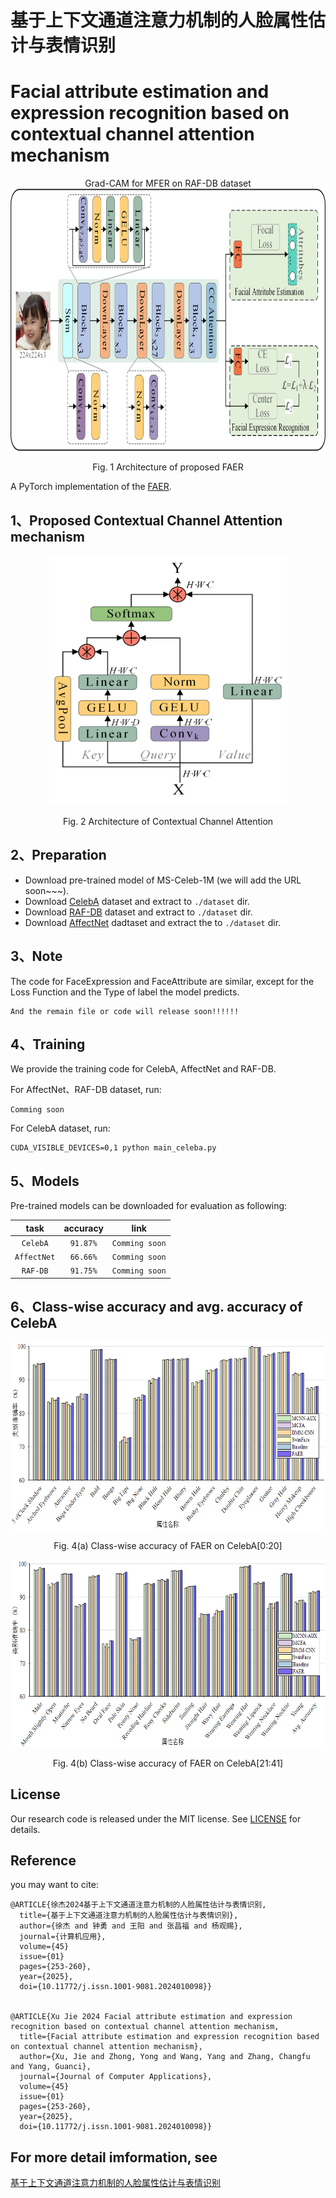 # 基于上下文通道注意力机制的人脸属性估计与表情识别

# Facial attribute estimation and expression recognition based on contextual channel attention mechanism

<div align=center>
Grad-CAM for MFER on RAF-DB dataset
</div>
<div align=center>
<img src="./set/Fig_1_Architecture_FAER.png" width="800" height="420" />

Fig. 1 Architecture of proposed FAER
</div>

A PyTorch implementation of the [FAER](https://kns.cnki.net/kcms2/article/abstract?v=YvzTZTPVeK4QEsvamx2JzwrN0SxWKmVGtw72tK-Pa4QOH8aC46rtQjHIole95Flge5oQJo3PVAPydG9-en6reTVrXxHtRwCSr-Hr63ntQsSpxJyCEYDBeQZOuMCSmH_F_TZMpt80oAUuH0dOHU2C21k54Ot_lPTeeD3Fgub6rd2rWd036l-NeZZDS3xNLa-Y&uniplatform=NZKPT&language=CHS).

## 1、Proposed Contextual Channel Attention mechanism

<div align=center>
<img src="./set/Fig_2_Architecture_CC_Attention.png" width="380" height="400" />

Fig. 2 Architecture of Contextual Channel Attention
</div>

## 2、Preparation

- Download pre-trained model of MS-Celeb-1M (we will add the URL soon~~~).
- Download [CelebA](https://mmlab.ie.cuhk.edu.hk/projects/CelebA.html) dataset and extract to `./dataset` dir.
- Download [RAF-DB](http://www.whdeng.cn/raf/model1.html) dataset and extract to `./dataset` dir.
- Download [AffectNet](http://mohammadmahoor.com/affectnet/) dadtaset and extract the to `./dataset` dir.

## 3、Note

The code for FaceExpression and FaceAttribute are similar, except for the Loss Function and the Type of label the model predicts.

```
And the remain file or code will release soon!!!!!!
```

## 4、Training

We provide the training code for CelebA, AffectNet and RAF-DB.  

For AffectNet、RAF-DB dataset, run:

```
Comming soon
```

For CelebA dataset, run:

```
CUDA_VISIBLE_DEVICES=0,1 python main_celeba.py 
```

## 5、Models

Pre-trained models can be downloaded for evaluation as following:

|     task    | accuracy     | link         |
|:-----------:|:------------:|:------------: |
| `CelebA`    | `91.87%`     |`Comming soon` |
| `AffectNet` | `66.66%`     |`Comming soon` |  
| `RAF-DB`    | `91.75%`     |`Comming soon` |

## 6、Class-wise accuracy and avg. accuracy of CelebA

<div align=center>
<img src="./set/Fig_4a_CelebA20.png" width="800" height="300" />

Fig. 4(a) Class-wise accuracy of FAER on CelebA[0:20]
</div>

<div align=center>
<img src="./set/Fig_4b_CelebA20.png" width="800" height="300" />

Fig. 4(b) Class-wise accuracy of FAER on CelebA[21:41]
</div>

## License

Our research code is released under the MIT license. See [LICENSE](./LICENSE) for details.

## Reference

you may want to cite:

```
@ARTICLE{徐杰2024基于上下文通道注意力机制的人脸属性估计与表情识别,
  title={基于上下文通道注意力机制的人脸属性估计与表情识别},
  author={徐杰 and 钟勇 and 王阳 and 张昌福 and 杨观赐},
  journal={计算机应用},
  volume={45}
  issue={01}
  pages={253-260},
  year={2025},
  doi={10.11772/j.issn.1001-9081.2024010098}}


@ARTICLE{Xu Jie 2024 Facial attribute estimation and expression recognition based on contextual channel attention mechanism,
  title={Facial attribute estimation and expression recognition based on contextual channel attention mechanism},
  author={Xu, Jie and Zhong, Yong and Wang, Yang and Zhang, Changfu and Yang, Guanci},
  journal={Journal of Computer Applications},
  volume={45}
  issue={01}
  pages={253-260},
  year={2025},
  doi={10.11772/j.issn.1001-9081.2024010098}}
```

## For more detail imformation, see

[基于上下文通道注意力机制的人脸属性估计与表情识别](./set/基于上下文通道注意力机制的人脸属性估计与表情识别.pdf)
